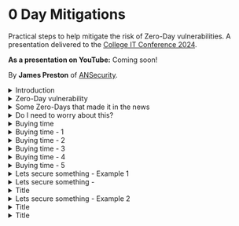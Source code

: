 # 0 Day Mitigations
Practical steps to help mitigate the risk of Zero-Day vulnerabilities. A presentation delivered to the [College IT Conference 2024](https://citc.college/).

**As a presentation on YouTube:** Coming soon!

By **James Preston** of [ANSecurity](https://www.ansecurity.com/).

<details>
<summary>Introduction</summary>

  ## By the end of this presentation you will

* Understand the common elements in some recent Zero-Day vulnerabilities.
* Be familiar with 5 methods to help prevent attacks that start with a Zero-Day exploit.
* Be able to take some immediate steps to help reduce the risk of impact from Zero-Day vulnerabilities.
</details>

<details>
<summary>Zero-Day vulnerability</summary>

  ## What is a Zero-Day vulnerability
* A vulnerability (perhaps under exploitation) in a system that is unknown to its owners, developers, or anyone capable of at least mitigating it if not full remediation.
* Once made public the extra scrutiny of such a system normally leads to more vulnerability discoveries.
* Multiple known and Zero-Day vulnerabilities are often chained together to perform an attack.
* Rarely the biggest actual issue to worry about (looking at those who haven’t setup MFA for everything yet!) but they do make great headlines.

</details>

<details>
<summary>Some Zero-Days that made it in the news</summary>

## Log4Shell (Log4j)
https://logging.apache.org/log4j/2.x/security.html#CVE-2021-44228

* 'JNDI lookup can be exploited to execute arbitrary code loaded from an LDAP server'
* Existed unnoticed since 2013.
* Privately disclosed.
* Widely used, not always easy to determine if in use on 'appliances'.
* Simple to exploit, lead to trivial remote code execution.

## PaperCut
https://www.papercut.com/kb/Main/PO-1216-and-PO-1219

https://www.cisa.gov/news-events/cybersecurity-advisories/aa23-131a

* 'Our immediate advice is to upgrade your PaperCut Application Servers to one of the fixed versions listed below if you haven’t already.'
* Reported to Papercut by Trend Micro as already under exploitation.
* Commonly Internet accessible.
* Unauthenticated attacker could perform remote code execution on a PaperCut application server.

## Ivanti Connect (and Policy) Secure
https://www.ivanti.com/blog/security-update-for-ivanti-connect-secure-and-ivanti-policy-secure-gateways

https://forums.ivanti.com/s/article/CVE-2023-46805-Authentication-Bypass-CVE-2024-21887-Command-Injection-for-Ivanti-Connect-Secure-and-Ivanti-Policy-Secure-Gateways

https://forums.ivanti.com/s/article/CVE-2024-21888-Privilege-Escalation-for-Ivanti-Connect-Secure-and-Ivanti-Policy-Secure

https://www.cisa.gov/news-events/cybersecurity-advisories/aa24-060b

* 'If CVE-2024-21887 is used in conjunction with CVE-2023-46805, exploitation does not require authentication and enables a threat actor to craft malicious requests and execute arbitrary commands on the system.'
* Under active exploitation at time of discovery.
  * Some researchers are now attributing to Chinese state actors.
  * Following discovery, the threat actors started using alternative exploits.
* Threat actors bypassed authentication and delivered web shells to the appliance.
* Evidence of credential capture.

</details>

<details>
<summary>Do I need to worry about this?</summary>

## Why yes...

* https://www.shodan.io
* https://www.shodan.io/search?query=ip%3A129.67.0.0%2F16%2C163.1.0.0%2F16
* https://account.shodan.io/billing - go grab a one-time 'member' tier

![image](https://github.com/jamesfed/0DayMitigations/assets/28963928/89a0f89b-93bd-4242-9602-6c72ee3776b3)

## But perhaps not as much as you might think

[2023 Data Breach Investigations Report](https://www.verizon.com/business/resources/reports/dbir/)

* Using breached credentials is by far the most common method of access into an organisation.
* But exploiting a vulnerability (zero-day or otherwise) still makes the top 3. 

![image](https://github.com/jamesfed/0DayMitigations/assets/28963928/09874c1b-342f-4355-b9f8-9ada2a75eb8c)


</details>

<details>
<summary>Buying time</summary>

## Even if the Zero-Day is 'new' what comes after often isn't

### Log4Shell (Log4j)
![image](https://github.com/jamesfed/0DayMitigations/assets/28963928/c3e400db-6025-4022-842a-98a164a2d635)

### PaperCut
![image](https://github.com/jamesfed/0DayMitigations/assets/28963928/c33e06f1-9766-41d0-9533-0537cee5f18b)

### Ivanti Connect (and Policy) Secure
![image](https://github.com/jamesfed/0DayMitigations/assets/28963928/2071cd35-e341-4d4f-80ff-f7afcf729d8e)


  
## No single one of these pratices will save you, think in layers!

* **Hide**
  * Not the best option but it will buy you time.
  * Does your service appear on Shodan.io listed as that service?
* **Block access from and to known malicious**
  * It's already known to be malicious - why wouldn't you block it?
* **Restrict opportunities for execution**
  * Block file transfer, sandbox, block unrecognised file execution.
* **Detect and prevent abnormal activities**
  * Why is that server reaching out to threatactor420.com?
* **Limit the overall impact/scope**
  * Ok you’ve been compromised, lets prevent lateral movement.

## Not all threat actors are the same

* Casual.
  * Do not take much to stop.
* Determined - low skill.
  * Hiding probably won't work.
* Determined - high skill.
  * Realistic probibility will have access to an exploit before you've patched.
* Nation State/Advanced persistent threat.
  * Highly likely will have access to an exploit before you've patched.

</details>

<details>
<summary>Buying time - 1</summary>

## Hide

* Limit the scope of inbound connections.
  * By country (either deny known bad or permit only countries with a legtimate reason to access).
  * By IP address block.
    * Just JANET - https://bgpview.io/asn/786#prefixes-v4.
    * Just Oxford/Cambridge - https://help.it.ox.ac.uk/ip-addresses or https://help.uis.cam.ac.uk/service/network-services/ip/cam-ip-ranges.
    * Specific IPs or specific ranges.
    * Port knocking.
      * Palo Alto Networks NGFW - https://live.paloaltonetworks.com/t5/community-blogs/knock-knock-who-s-there/ba-p/417975.
* Where possible publish a VPN or VPN web portal to present services.

## Hide - at a minimum

* Block inbound connections from 'unfriendly' countries.
  * https://www.gov.uk/government/publications/the-uk-sanctions-list.
  * https://ofac.treasury.gov/sanctions-programs-and-country-information.

 Do you really need to allow inbound connections to your student meals booking system from Afghanistan?

</details>

<details>
<summary>Buying time - 2</summary>

## Block access from and to known malicious

* Use the blocklists from your firewall vendor.
* https://iplists.firehol.org/?ipset=firehol_level1 - really powerfull highly trustworthy.
  * Watch out for the RFC1918 addresses that are included!
* Information sharing partnerships.

</details>

<details>
<summary>Buying time - 3</summary>

## Restrict opportunities for execution

* Establish a baseline of what is permitted.
  * File hashes, file publishers, signed scripts, avoid filenames.
* Prevent the execution of everything else.
* Alert on attempts to execute something new.
* Keep in mind - 'in memory' execution is a thing.

* https://docs.sophos.com/central/customer/help/en-us/ManageYourProducts/ServerProtection/ServerConfigureLockdown/index.html
* https://docs.sophos.com/central/customer/help/en-us/ManageYourProducts/ServerProtection/ServerConfigureLinuxRTD/index.html

</details>

<details>
<summary>Buying time - 4</summary>

## Detect and prevent abnormal activities

### All together now - decryption!

![image](https://github.com/jamesfed/0DayMitigations/assets/28963928/e82d237e-9830-4b5f-a813-e55206d6855b)

https://ubuntu.com/server/docs/security-trust-store

![image](https://github.com/jamesfed/0DayMitigations/assets/28963928/316aebb8-fdf9-48d7-8e85-b632e0d01b05)

So let's download some webshells!

![image](https://github.com/jamesfed/0DayMitigations/assets/28963928/c2b73d47-1b9a-4eb2-8f6b-4f2d8b31623c)

> "Deny by default" egress traffic restrictions are a best practice to follow for any servers, not just those running impacted versions of Log4j instances.

https://www.mandiant.com/resources/blog/log4shell-recommendations

</details>

<details>
<summary>Buying time - 5</summary>

## Limit the overall impact/scope

* DMZs! Why did they ever go away?
* Client firewall configuration.
* User based policy.
* Internal IDS/IPS – same level of strictness as inbound.
  * Normally internal is more lax.

</details>

<details>
  
<summary>Lets secure something - Example 1</summary>

## Ruckus Wireless Controller (SmartZone)
![image](https://github.com/jamesfed/0DayMitigations/assets/28963928/7faf91c1-246a-4bec-806d-b39278d3adc6)

* Can't install AV/EDR/UEBA agents.
* No access to underlying Operating System detailed logging.
* Although you can import CAs (for decryption) they are not supported for outbound connections.
* 

</details>

<details>
<summary>Lets secure something - </summary>


</details>

<details>
<summary>Title</summary>

</details>

<details>
<summary>Lets secure something - Example 2</summary>

</details>

<details>
<summary>Title</summary>

</details>

<details>
<summary>Title</summary>

</details>
